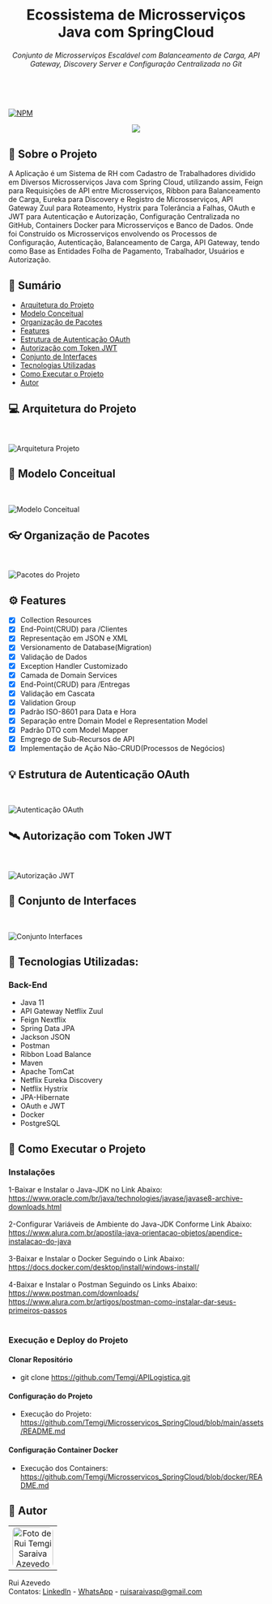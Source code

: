 <div>
    <h1 align="center">Ecossistema de Microsserviços Java com SpringCloud</h1>
    <h6 align="center">Conjunto de Microsserviços Escalável com Balanceamento de Carga, API Gateway, Discovery Server e Configuração Centralizada no Git</h6>
</div>
<br><br>

[![NPM](https://img.shields.io/npm/l/react)](https://github.com/Temgi/APILog/blob/main/LICENSE) 

<p align="center">
<img src="https://img.shields.io/badge/STATUS-completo-blue?style=for-the-badge">
</p>

## 🧠 Sobre o Projeto
<p>A Aplicação é um Sistema de RH com Cadastro de Trabalhadores dividido em Diversos Microsserviços Java com Spring Cloud, utilizando assim, Feign para Requisições de API entre Microsserviços, Ribbon para Balanceamento de Carga, Eureka para Discovery e Registro de Microsserviços, API Gateway Zuul para Roteamento, Hystrix para Tolerância a Falhas, OAuth e JWT para Autenticação e Autorização, Configuração Centralizada no GitHub, Containers Docker para Microsserviços e Banco de Dados. Onde foi Construído os Microsserviços envolvendo os Processos de Configuração, Autenticação, Balanceamento de Carga, API Gateway, tendo como Base as Entidades Folha de Pagamento, Trabalhador, Usuários e Autorização.</p> 

## 📗 Sumário

* [Arquitetura do Projeto](#-end-point-clientes-para-listagem)
* [Modelo Conceitual](#-end-point-clientes-para-cadastro)
* [Organização de Pacotes](#-organização-de-pacotes)
* [Features](#%EF%B8%8F-features)
* [Estrutura de Autenticação OAuth](#-end-point-clientes-para-atualização)
* [Autorização com Token JWT](#%EF%B8%8F-end-point-clientes-para-exclusão)
* [Conjunto de Interfaces](#-estrutura-de-classes)
* [Tecnologias Utilizadas](#-tecnologias-utilizadas)
* [Como Executar o Projeto](#-como-executar-o-projeto)
* [Autor](#-autor)

## 💻 Arquitetura do Projeto
<br>

![Arquitetura Projeto](https://github.com/Temgi/Microsservicos_SpringCloud/blob/main/assets/ArquiteturaProjeto.png)

## 🎨 Modelo Conceitual
<br>

![Modelo Conceitual](https://github.com/Temgi/Microsservicos_SpringCloud/blob/main/assets/ModeloConceitual.png)

## 👓 Organização de Pacotes
<br>

![Pacotes do Projeto](https://github.com/Temgi/Microsservicos_SpringCloud/blob/main/assets/PacotesProjeto.png)

## ⚙️ Features

- [x] Collection Resources
- [x] End-Point(CRUD) para /Clientes
- [x] Representação em JSON e XML
- [x] Versionamento de Database(Migration)
- [x] Validação de Dados
- [x] Exception Handler Customizado
- [x] Camada de Domain Services
- [x] End-Point(CRUD) para /Entregas
- [x] Validação em Cascata
- [x] Validation Group
- [x] Padrão ISO-8601 para Data e Hora
- [x] Separação entre Domain Model e Representation Model
- [x] Padrão DTO com Model Mapper
- [x] Emgrego de Sub-Recursos de API
- [x] Implementação de Ação Não-CRUD(Processos de Negócios)

## 💡 Estrutura de Autenticação OAuth
<br>

![Autenticação OAuth](https://github.com/Temgi/Microsservicos_SpringCloud/blob/main/assets/Autenticacao-OAuth.png)

## 🛰️ Autorização com Token JWT
<br>

![Autorização JWT](https://github.com/Temgi/Microsservicos_SpringCloud/blob/main/assets/Autorizacao-TokenJWT.png)

## 🎯 Conjunto de Interfaces
<br>

![Conjunto Interfaces](https://github.com/Temgi/Microsservicos_SpringCloud/blob/main/assets/EstruturaClasses.png)

## 🚀 Tecnologias Utilizadas:
### Back-End
<ul>
        <li> Java 11</li>
        <li> API Gateway Netflix Zuul</li>
        <li> Feign Nextflix</li>
        <li> Spring Data JPA</li>
        <li> Jackson JSON</li>
        <li> Postman</li>
        <li> Ribbon Load Balance</li>
        <li> Maven</li>
        <li> Apache TomCat</li>
        <li> Netflix Eureka Discovery</li>
        <li> Netflix Hystrix</li>
        <li> JPA-Hibernate</li>
        <li> OAuth e JWT</li>
        <li> Docker</li>
        <li> PostgreSQL</li>
</ul>

## 🏁 Como Executar o Projeto

### Instalações
1-Baixar e Instalar o Java-JDK no Link Abaixo:
<br>
https://www.oracle.com/br/java/technologies/javase/javase8-archive-downloads.html
<br><br>
2-Configurar Variáveis de Ambiente do Java-JDK Conforme Link Abaixo:
<br>
https://www.alura.com.br/apostila-java-orientacao-objetos/apendice-instalacao-do-java
<br><br>
3-Baixar e Instalar o Docker Seguindo o Link Abaixo:
<br>
https://docs.docker.com/desktop/install/windows-install/
<br><br>
4-Baixar e Instalar o Postman Seguindo os Links Abaixo:
<br>
https://www.postman.com/downloads/
<br>
https://www.alura.com.br/artigos/postman-como-instalar-dar-seus-primeiros-passos
<br><br>

### Execução e Deploy do Projeto

#### Clonar Repositório
- git clone https://github.com/Temgi/APILogistica.git

#### Configuração do Projeto
- Execução do Projeto: https://github.com/Temgi/Microsservicos_SpringCloud/blob/main/assets/README.md

#### Configuração Container Docker
- Execução dos Containers: https://github.com/Temgi/Microsservicos_SpringCloud/blob/docker/README.md



## 📝 **Autor**

<table>
<tr>
<td align="center"><a href="https://github.com/Temgi"><img style="border-radius: 10%;" src="https://avatars.githubusercontent.com/u/8334174?v=4" width="80px;" alt="Foto de Rui Temgi Saraiva Azevedo no GitHub"/></a><br /></td>
</tr>
</table>

Rui Azevedo
<br>
Contatos:  <a href="https://www.linkedin.com/in/devruiazevedo/">LinkedIn</a> - <a href="https://wa.me/5511971973505?text=Olá.%20Estou%20Entrando%20em%20Contato%20a%20partir%20do%20Portfólio%20no%20GitHub.">WhatsApp</a> - <a href="#"> ruisaraivasp@gmail.com</a>

